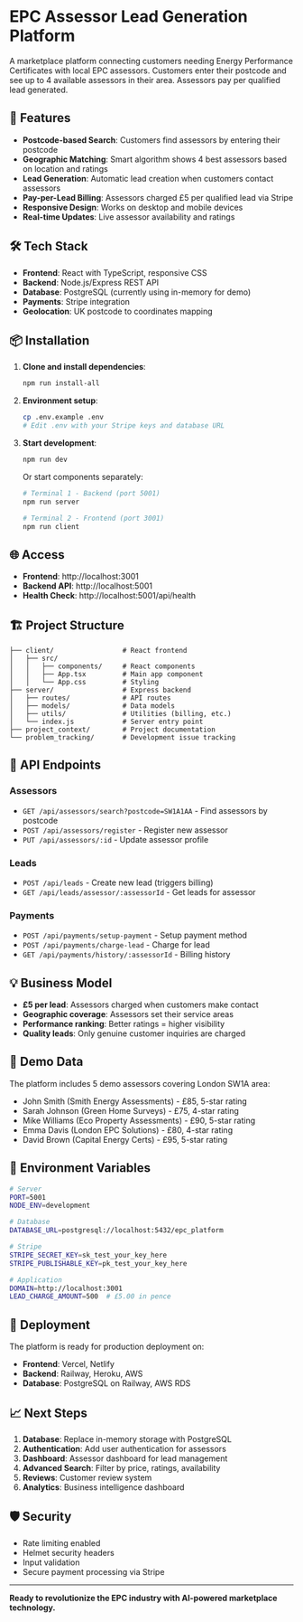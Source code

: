 # EPC Assessor Lead Generation Platform

A marketplace platform connecting customers needing Energy Performance Certificates with local EPC assessors. Customers enter their postcode and see up to 4 available assessors in their area. Assessors pay per qualified lead generated.

## 🚀 Features

- **Postcode-based Search**: Customers find assessors by entering their postcode
- **Geographic Matching**: Smart algorithm shows 4 best assessors based on location and ratings
- **Lead Generation**: Automatic lead creation when customers contact assessors
- **Pay-per-Lead Billing**: Assessors charged £5 per qualified lead via Stripe
- **Responsive Design**: Works on desktop and mobile devices
- **Real-time Updates**: Live assessor availability and ratings

## 🛠 Tech Stack

- **Frontend**: React with TypeScript, responsive CSS
- **Backend**: Node.js/Express REST API
- **Database**: PostgreSQL (currently using in-memory for demo)
- **Payments**: Stripe integration
- **Geolocation**: UK postcode to coordinates mapping

## 📦 Installation

1. **Clone and install dependencies**:
   ```bash
   npm run install-all
   ```

2. **Environment setup**:
   ```bash
   cp .env.example .env
   # Edit .env with your Stripe keys and database URL
   ```

3. **Start development**:
   ```bash
   npm run dev
   ```

   Or start components separately:
   ```bash
   # Terminal 1 - Backend (port 5001)
   npm run server

   # Terminal 2 - Frontend (port 3001)
   npm run client
   ```

## 🌐 Access

- **Frontend**: http://localhost:3001
- **Backend API**: http://localhost:5001
- **Health Check**: http://localhost:5001/api/health

## 🏗 Project Structure

```
├── client/                 # React frontend
│   ├── src/
│   │   ├── components/     # React components
│   │   ├── App.tsx         # Main app component
│   │   └── App.css         # Styling
├── server/                 # Express backend
│   ├── routes/             # API routes
│   ├── models/             # Data models
│   ├── utils/              # Utilities (billing, etc.)
│   └── index.js            # Server entry point
├── project_context/        # Project documentation
└── problem_tracking/       # Development issue tracking
```

## 🔧 API Endpoints

### Assessors
- `GET /api/assessors/search?postcode=SW1A1AA` - Find assessors by postcode
- `POST /api/assessors/register` - Register new assessor
- `PUT /api/assessors/:id` - Update assessor profile

### Leads
- `POST /api/leads` - Create new lead (triggers billing)
- `GET /api/leads/assessor/:assessorId` - Get leads for assessor

### Payments
- `POST /api/payments/setup-payment` - Setup payment method
- `POST /api/payments/charge-lead` - Charge for lead
- `GET /api/payments/history/:assessorId` - Billing history

## 💡 Business Model

- **£5 per lead**: Assessors charged when customers make contact
- **Geographic coverage**: Assessors set their service areas
- **Performance ranking**: Better ratings = higher visibility
- **Quality leads**: Only genuine customer inquiries are charged

## 🎯 Demo Data

The platform includes 5 demo assessors covering London SW1A area:
- John Smith (Smith Energy Assessments) - £85, 5-star rating
- Sarah Johnson (Green Home Surveys) - £75, 4-star rating
- Mike Williams (Eco Property Assessments) - £90, 5-star rating
- Emma Davis (London EPC Solutions) - £80, 4-star rating
- David Brown (Capital Energy Certs) - £95, 5-star rating

## 🔐 Environment Variables

```bash
# Server
PORT=5001
NODE_ENV=development

# Database
DATABASE_URL=postgresql://localhost:5432/epc_platform

# Stripe
STRIPE_SECRET_KEY=sk_test_your_key_here
STRIPE_PUBLISHABLE_KEY=pk_test_your_key_here

# Application
DOMAIN=http://localhost:3001
LEAD_CHARGE_AMOUNT=500  # £5.00 in pence
```

## 🚀 Deployment

The platform is ready for production deployment on:
- **Frontend**: Vercel, Netlify
- **Backend**: Railway, Heroku, AWS
- **Database**: PostgreSQL on Railway, AWS RDS

## 📈 Next Steps

1. **Database**: Replace in-memory storage with PostgreSQL
2. **Authentication**: Add user authentication for assessors
3. **Dashboard**: Assessor dashboard for lead management
4. **Advanced Search**: Filter by price, ratings, availability
5. **Reviews**: Customer review system
6. **Analytics**: Business intelligence dashboard

## 🛡 Security

- Rate limiting enabled
- Helmet security headers
- Input validation
- Secure payment processing via Stripe

---

**Ready to revolutionize the EPC industry with AI-powered marketplace technology.**